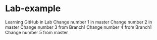# Lab-example
Learning GitHub in Lab
Change number 1 in master
Change number 2 in master
Change number 3 from Branch1
Change number 4 from Branch1
Change number 5 from master
